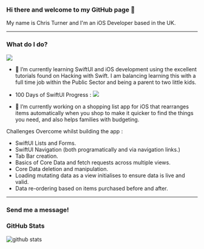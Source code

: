### Hi there and welcome to my GitHub page 👋

My name is Chris Turner and I'm an iOS Developer based in the UK.

---

### What do I do?

<img src="https://img.shields.io/badge/Swift-F05138?logo=swift&logoColor=white&style=for-the-badge" />

- 🌱 I’m currently learning SwiftUI and iOS development using the excellent tutorials found on Hacking with Swift.  I am balancing learning this with a full time job within the Public Sector and being a parent to two little kids.

- 100 Days of SwiftUI Progress : ![](https://us-central1-progress-markdown.cloudfunctions.net/progress/10)

- 🔭 I’m currently working on a shopping list app for iOS that rearranges items automatically when you shop to make it quicker to find the things you need, and also  helps families with budgeting.

Challenges Overcome whilst building the app :
- SwiftUI Lists and Forms.
- SwiftUI Navigation (both programatically and via navigation links.)
- Tab Bar creation.
- Basics of Core Data and fetch requests across multiple views.
- Core Data deletion and manipulation.
- Loading mutating data as a view initialises to ensure data is live and valid.
- Data re-ordering based on items purchased before and after.

---

### Send me a message!


### GitHub Stats

![github stats](https://github-readme-stats.vercel.app/api?username=ScratchChris)


<!--
**ScratchChris/ScratchChris** is a ✨ _special_ ✨ repository because its `README.md` (this file) appears on your GitHub profile.

Here are some ideas to get you started:

- 🔭 I’m currently working on ...
- 🌱 I’m currently learning ...
- 👯 I’m looking to collaborate on ...
- 🤔 I’m looking for help with ...
- 💬 Ask me about ...
- 📫 How to reach me: ...
- 😄 Pronouns: ...
- ⚡ Fun fact: ...
-->
